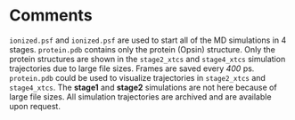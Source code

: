 # Comments

`ionized.psf` and `ionized.psf` are used to start all of the MD simulations in 4 stages. 
`protein.pdb` contains only the protein (Opsin) structure.
Only the protein structures are shown in the `stage2_xtcs` and `stage4_xtcs` simulation trajectories due to large file sizes.
Frames are saved every *400* ps. 
`protein.pdb` could be used to visualize trajectories in `stage2_xtcs` and `stage4_xtcs`.
The **stage1** and **stage2** simulations are not here because of large file sizes. All simulation trajectories are archived and are available upon request.
